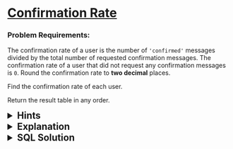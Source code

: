 # [Confirmation Rate](https://leetcode.com/problems/confirmation-rate/description/?envType=study-plan-v2&envId=top-sql-50)

### Problem Requirements:

The confirmation rate of a user is the number of <code>'confirmed'</code> messages divided by the total number of requested confirmation messages. The confirmation rate of a user that did not request any confirmation messages is <code>0</code>. Round the confirmation rate to <strong>two decimal</strong> places.

Find the confirmation rate of each user.

Return the result table in any order.

<details>
<summary style="font-size:1.3rem;"> <strong>Hints</strong> </summary> 

<details>
      <summary>Hint#1</summary>
      <p>How can you count the number of actions when <code>action = confirmed</code>, try it using <code>CASE</code> statement</p>
</details>
<details>
      <summary>Hint#2</summary>
      <p>Use <code>OUTER JOIN </code></p>
</details>
<details>
      <summary>Hint#3</summary>
      <p>SQL has an aggregation function called <code>SUM(expression)</code> which calculate the sum of values in a set</p>
</details>
<details>
      <summary>Hint#4</summary>
      <p>SQL has a <code>ROUND(number, decimals)</code> function which rounds a number to a specified number of decimal places. </p>
</details>
<details>
      <summary>Hint#5</summary>
      <p>Use <code>GROUP BY</code> clause to group a set of rows into a set of summary rows</p>
</details>

</details>

<details>
<summary style="font-size:1.3rem;"> <strong>Explanation</strong> </summary>
Let's rephrase the problem statement to make our life easier.
<br>
for each user divide the number of confirmed message with the total requested messages.

![equation](https://latex.codecogs.com/gif.latex?round%28%5Cfrac%7Bcount%28confirmed_messages%29%7D%7Bcount%28messages%29%7D%20%2C%202%29)
<br>
First, count the total requested messages for each user. we can use <code>COUNT()</code> function to evaluate this easily.
<br>
<br>
Second, count the confirmed messages for each user. we can use <code>CASE</code> statement with <code> SUM()</code> function to evaluate this as follows <b>:</b> if the message is confirmed add <code>1</code> to your sum otherwise add <code>0</code>.
<br>
<br>
Finally, divide confirmed messages by total requested messages then round the result to 2 decimals using <code> ROUND(number , decimals)</code> function.
</details>

<details>
<summary style="font-size:1.3rem"><strong> SQL Solution</strong> </summary> 


```sql
SELECT 
  Signups.user_id, 
  ROUND(
    SUM(
      CASE WHEN Confirmations.action = 1 THEN 1 ELSE 0 END
    ) / COUNT(Signups.user_id), 
    2
  ) AS confirmation_rate 
FROM 
  Signups 
  LEFT OUTER JOIN Confirmations ON Signups.user_id = Confirmations.user_id 
GROUP BY 
  Signups.user_id
```

</details>